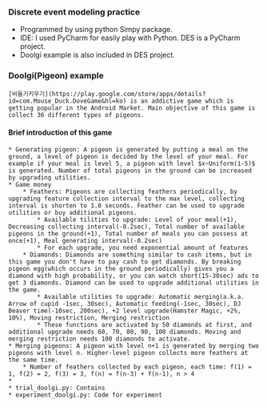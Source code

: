 ### Discrete event modeling practice
* Programmed by using python Simpy package.
* IDE: I used PyCharm for easily play with Python. DES is a PyCharm project.
* Doolgi example is also included in DES project.

### Doolgi(Pigeon) example
	[비둘기키우기](https://play.google.com/store/apps/details?id=com.Mouse_Duck.DoveGame&hl=ko) is an addictive game which is getting popular in the Android Market. Main objective of this game is collect 36 different types of pigeons. 

#### Brief introduction of this game
	* Generating pigeon: A pigeon is generated by putting a meal on the ground, a level of pigeon is decided by the level of your meal. For example if your meal is level 5, a pigeon with level $x~Uniform(1-5)$ is generated. Number of total pigeons in the ground can be increased by upgrading utilities.  
	* Game money
		* Feathers: Pigeons are collecting feathers periodically, by upgrading feature collection interval to the max level, collecting interval is shorten to 1.0 seconds. Feather can be used to upgrade utilities or buy additional pigeons. 
			* Available tilities to upgrade: Level of your meal(+1), Decreasing collecting interval(-0.2sec), Total number of available pigeons in the ground(+1), Total number of meals you can possess at once(+1), Meal generating interval(-0.2sec)
			* For each upgrade, you need exponential amount of features
		* Diamonds: Diamonds are something similar to cash items, but in this game you don't have to pay cash to get diamonds. By breaking pigeon egg(which occurs in the ground periodically) gives you a diamond with high probability, or you can watch short(15-30sec) ads to get 3 diamonds. Diamond can be used to upgrade additional utilities in the game.
			* Available utilities to upgrade: Automatic merging(a.k.a. Arrow of cupid -1sec, 30sec), Automatic feeding(-1sec, 30sec), DJ Beaver time(-10sec, 200sec), +2 level upgrade(Hamster Magic, +2%, 10%), Moving restriction, Merging restriction
			* These functions are activated by 50 diamonds at first, and additional upgrade needs 60, 70, 80, 90, 100 diamonds. Moving and merging restriction needs 100 diamonds to activate.
	* Merging pigeons: A pigeon with level n+1 is generated by merging two pigeons with level n. Higher-level pigeon collects more feathers at the same time. 
		* Number of feathers collected by each pigeon, each time: f(1) = 1, f(2) = 2, f(3) = 3, f(n) = f(n-3) + f(n-1), n > 4 
	*		      
	* trial_doolgi.py: Contains 
	* experiment_doolgi.py: Code for experiment
